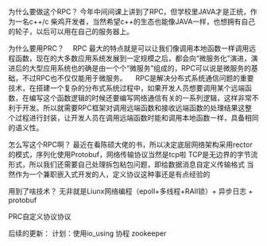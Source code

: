 

为什么要做这个RPC？
今年中间间课上讲到了RPC，但学校里JAVA才是正统，作为一名c++/c 柴鸡开发者，当然希望c++的生态也能像JAVA一样，也想拥有自己的轮子，以后可以用在自己的服务器上。

为什么要用PRC？
 RPC 最大的特点就是可以让我们像调用本地函数一样调用远程函数，现在的大多数应用系统发展到一定规模之后，都会向“微服务化”演进，演进后的大型应用系统也的确是由一个个“微服务”组成的，RPC可以说是微服务的基础，不过RPC也不仅仅能用于微服务。
 RPC是解决分布式系统通信问题的重要技术，在搭建一个复杂的分布式系统过程中，如果开发人员想要调用某个远端函数，在编写这个函数逻辑的时候还要编写网络通信有关的一系列逻辑，这样非常不利于开发。所以就需要RPC框架对调用远端函数和接收远端函数的处理结果这整个过程进行封装，让开发人员在调用远端函数时能和调用本地函数一样，具备相同的语义性。

怎么写这个RPC啊？
最近在看陈硕大佬的书，所以决定底层网络架构采用rector的模式，序列化使用Protobuf，网络传输协议当然是tcp啦
TCP是无边界的字节流形式，所以我们还需要自己处理拆包粘包问题，即给数据消息自定义传输格式
当然作为一个兼职嵌入式开发的人，定义协议这种事还是有点经验的


用到了啥技术？
无非就是Liunx网络编程（epoll+多线程+RAII锁）+ 异步日志 + protobuf

PRC自定义协议协议

后续的更新：
计划：使用io_using 协程 zookeeper

